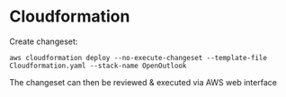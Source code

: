 # Cloudformation

Create changeset:

```
aws cloudformation deploy --no-execute-changeset --template-file Cloudformation.yaml --stack-name OpenOutlook
```

The changeset can then be reviewed & executed via AWS web interface